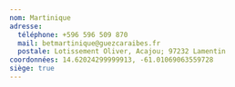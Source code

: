 ```yaml
---
nom: Martinique
adresse:
  téléphone: +596 596 509 870
  mail: betmartinique@guezcaraibes.fr
  postale: Lotissement Oliver, Acajou; 97232 Lamentin
coordonnées: 14.62024299999913, -61.01069063559728
siège: true
---
```

